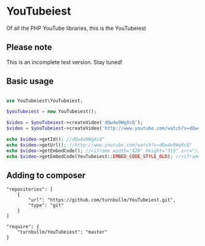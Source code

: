 # YouTubeiest

Of all the PHP YouTube libraries, this is the YouTubeiest

## Please note

This is an incomplete test version. Stay tuned!

## Basic usage

```php

use YouTubeiest\YouTubeiest;

$youTubeiest = new YouTubeiest();

$video = $youTubeiest->createVideo('dQw4w9WgXcQ');
$video = $youTubeiest->createVideo('http://www.youtube.com/watch?v=dQw4w9WgXcQ');

echo $video->getId(); //dQw4w9WgXcQ"
echo $video->getUrl(); //http://www.youtube.com/watch?v=dQw4w9WgXcQ"
echo $video->getEmbedCode(); //<iframe width="420" height="315" src="//www.youtube.com/embed/dQw4w9WgXcQ" frameborder="0" allowfullscreen></iframe>
echo $video->getEmbedCode(YouTubeiest::EMBED_CODE_STYLE_OLD); //<iframe width="420" height="315" src="//www.youtube.com/embed/dQw4w9WgXcQ" frameborder="0" allowfullscreen></iframe>

```
## Adding to composer

```
"repositories": [
    {
        "url": "https://github.com/turnbullm/YouTubeiest.git",
        "type": "git"
    }
]
```

```
"require": {
    "turnbullm/YouTubeiest": "master"
}
```

